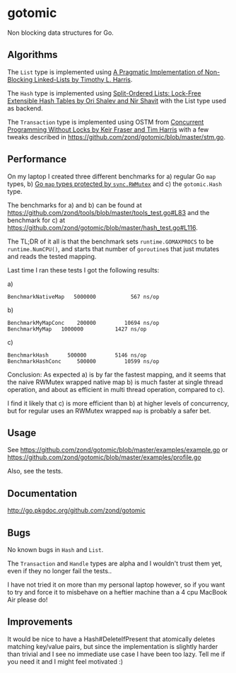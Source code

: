 # gotomic

Non blocking data structures for Go.

## Algorithms

The `List` type is implemented using [A Pragmatic Implementation of Non-Blocking Linked-Lists by Timothy L. Harris](http://www.timharris.co.uk/papers/2001-disc.pdf).

The `Hash` type is implemented using [Split-Ordered Lists: Lock-Free Extensible Hash Tables by Ori Shalev and Nir Shavit](http://www.cs.ucf.edu/~dcm/Teaching/COT4810-Spring2011/Literature/SplitOrderedLists.pdf) with the List type used as backend.

The `Transaction` type is implemented using OSTM from [Concurrent Programming Without Locks by Keir Fraser and Tim Harris](http://www.cl.cam.ac.uk/research/srg/netos/papers/2007-cpwl.pdf) with a few tweaks described in https://github.com/zond/gotomic/blob/master/stm.go.

## Performance

On my laptop I created three different benchmarks for a) regular Go `map` types, b) [Go `map` types protected by `sync.RWMutex`](https://github.com/zond/tools/blob/master/tools.go#L142) and c) the `gotomic.Hash` type.

The benchmarks for a) and b) can be found at https://github.com/zond/tools/blob/master/tools_test.go#L83 and the benchmark for c) at https://github.com/zond/gotomic/blob/master/hash_test.go#L116.

The TL;DR of it all is that the benchmark sets `runtime.GOMAXPROCS` to be `runtime.NumCPU()`, and starts that number of `goroutine`s that just mutates and reads the tested mapping.

Last time I ran these tests I got the following results:

a)

    BenchmarkNativeMap	 5000000	       567 ns/op

b)

    BenchmarkMyMapConc	  200000	     10694 ns/op
    BenchmarkMyMap	 1000000	      1427 ns/op

c)

    BenchmarkHash      500000	      5146 ns/op
    BenchmarkHashConc	  500000	     10599 ns/op

Conclusion: As expected a) is by far the fastest mapping, and it seems that the naive RWMutex wrapped native map b) is much faster at single thread operation, and about as efficient in multi thread operation, compared to c).

I find it likely that c) is more efficient than b) at higher levels of concurrency, but for regular uses an RWMutex wrapped `map` is probably a safer bet.

## Usage

See https://github.com/zond/gotomic/blob/master/examples/example.go or https://github.com/zond/gotomic/blob/master/examples/profile.go

Also, see the tests.

## Documentation

http://go.pkgdoc.org/github.com/zond/gotomic

## Bugs

No known bugs in `Hash` and `List`.

The `Transaction` and `Handle` types are alpha and I wouldn't trust them yet, even if they no longer fail the tests..

I have not tried it on more than my personal laptop however, so if you want to try and force it to misbehave on a heftier machine than a 4 cpu MacBook Air please do!

## Improvements

It would be nice to have a Hash#DeleteIfPresent that atomically deletes matching key/value pairs, but since the implementation is slightly harder than trivial and I see no immediate use case I have been too lazy. Tell me if you need it and I might feel motivated :)
